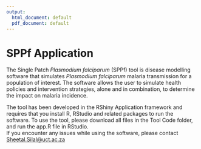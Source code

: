 ```yaml
---
output:
  html_document: default
  pdf_document: default
---
```

# SPPf Application
The Single Patch *Plasmodium falciparum* (SPPf) tool is disease modelling software that simulates  *Plasmodium falciparum* malaria transmission for a population of interest. The software allows the user to simulate health policies and intervention strategies, alone and in combination, to determine the impact on malaria incidence. 

The tool has been developed in the RShiny Application framework and requires that you install R, RStudio and related packages to run the software. 
To use the tool, please download all files in the Tool Code folder, and run the app.R file in RStudio.   
If you encounter any issues while using the software, please contact [Sheetal.Silal@uct.ac.za](sheetal.silal@uct.ac.za)
